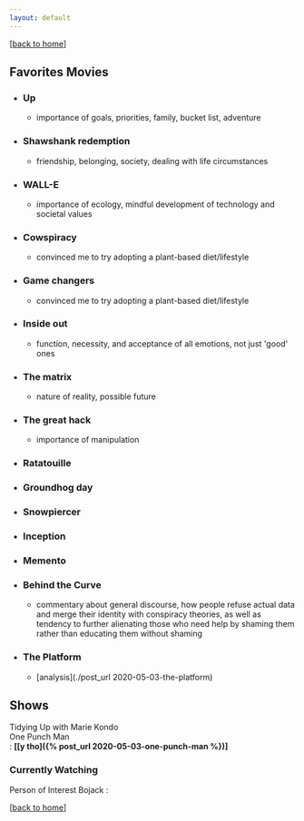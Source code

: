 ```yaml
---
layout: default
---
```

[[back to home](./)]  
## Favorites Movies
- ### Up
  - importance of goals, priorities, family, bucket list, adventure
- ### Shawshank redemption
  - friendship, belonging, society, dealing with life circumstances
- ### WALL-E
  - importance of ecology, mindful development of technology and societal values 
- ### Cowspiracy  
  - convinced me to try adopting a plant-based diet/lifestyle
- ### Game changers  
  - convinced me to try adopting a plant-based diet/lifestyle
- ### Inside out
  - function, necessity, and acceptance of all emotions, not just 'good' ones
- ### The matrix
  - nature of reality, possible future  
- ### The great hack
  - importance of manipulation
- ### Ratatouille  
- ### Groundhog day  
- ### Snowpiercer  
- ### Inception  
- ### Memento
- ### Behind the Curve
  - commentary about general discourse, how people refuse actual data and merge their identity with conspiracy theories, as well as tendency to further alienating those who need help by shaming them rather than educating them without shaming
- ### The Platform
  - [analysis](./post_url 2020-05-03-the-platform)


## Shows
Tidying Up with Marie Kondo  
One Punch Man  
: **[[y tho]({% post_url 2020-05-03-one-punch-man %})]**

### Currently Watching
Person of Interest
Bojack
: 

[[back to home](./)]